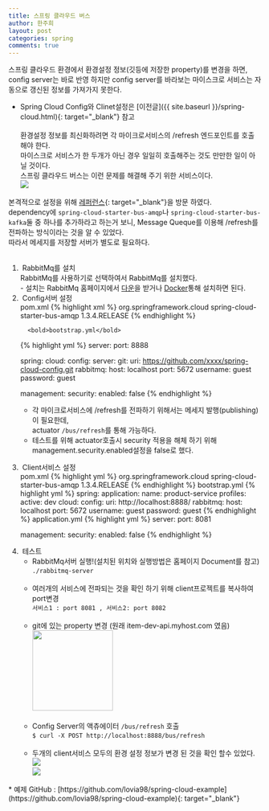 ```yaml
---
title: 스프링 클라우드 버스
author: 한주희
layout: post
categories: spring
comments: true
---
```


 스프링 클라우드 환경에서 환경설정 정보(깃등에 저장한 property)를 변경을 하면,
 <br>config server는 바로 반영 하지만 config server를 바라보는 마이스크로 서비스는
 자동으로 갱신된 정보를 가져가지 못한다.

 * Spring Cloud Config와 Clinet설정은 [이전글]({{ site.baseurl }}/spring-cloud.html){: target="_blank"} 참고
<br><br>
환경설정 정보를 최신화하려면 각 마이크로서비스의 /refresh 엔드포인트를 호출 해야 한다.
<br>마이스크로 서비스가 한 두개가 아닌 경우 일일히 호출해주는 것도 만만한 일이 아닐 것이다.
<br>스프링 클라우드 버스는 이런 문제를 해결해 주기 위한 서비스이다.
<br><img src="/studynote/assets/images/spring/sp-clound-bus.jpg">

본격적으로 설정을 위해
[레퍼런스](http://cloud.spring.io/spring-cloud-bus/single/spring-cloud-bus.html#_quick_start){: target="_blank"}을 방문 하였다.
<br>dependency에 <code>spring-cloud-starter-bus-amqp</code>나
<code>spring-cloud-starter-bus-kafka</code>둘 중 하나를 추가하라고 하는거 보니, Message Queque를
이용해 /refresh를 전파하는 방식이라는 것을 알 수 있었다.
<br>따라서 메세지를 저장할 서버가 별도로 필요하다.
<br><br>

<ol>
  <li>
    &nbsp;<span class="fontHighlight1">RabbitMq를 설치</span>
    <br>RabbitMq를 사용하기로 선택하여서 RabbitMq를 설치했다.
    <br>- 설치는 RabbitMq 홈페이지에서 <a href="https://www.rabbitmq.com/download.html" target="_blank">다운</a>을 받거나
    <a href="https://docs.docker.com/samples/library/rabbitmq/" target="_blank">Docker</a>통해 설치하면 된다.
  </li>
  <li>
      &nbsp;<span class="fontHighlight1">Config서버 설정</span>
      <br><bold>pom.xml</bold>
{% highlight xml %}
  <dependency>
      <groupId>org.springframework.cloud</groupId>
      <artifactId>spring-cloud-starter-bus-amqp</artifactId>
      <version>1.3.4.RELEASE</version>
  </dependency>
{% endhighlight %}

      <bold>bootstrap.yml</bold>
{% highlight yml %}
  server:
  port: 8888

  spring:
    cloud:
      config:
        server:
          git:
            uri: https://github.com/xxxx/spring-cloud-config.git
    rabbitmq:
      host: localhost
      port: 5672
      username: guest
      password: guest

  management:
    security:
      enabled: false
{% endhighlight %}
    <ul>
      <li>각 마이크로서비스에 /refresh를 전파하기 위해서는 메세지 발행(publishing)이 필요한데,
      <br>actuator <code>/bus/refresh</code>를 통해 가능하다.</li>
      <li>테스트를 위해 actuator호출시 security 적용을 해체 하기 위해 management.security.enabled설정을 false로 했다.</li>
    </ul>
  </li>
  <li>
    &nbsp;<span class="fontHighlight1">Client서비스 설정</span>
    <br><bold>pom.xml</bold>
{% highlight yml %}
    <dependency>
        <groupId>org.springframework.cloud</groupId>
        <artifactId>spring-cloud-starter-bus-amqp</artifactId>
        <version>1.3.4.RELEASE</version>
    </dependency>
{% endhighlight %}
    <bold> bootstrap.yml </bold>
{% highlight yml %}
spring:
  application:
    name: product-service
  profiles:
    active: dev
  cloud:
    config:
      uri: http://localhost:8888/
  rabbitmq:
    host: localhost
    port: 5672
    username: guest
    password: guest
{% endhighlight %}
    <bold>application.yml</bold>
{% highlight yml %}
server:
port: 8081

management:
  security:
    enabled: false
{% endhighlight %}
  </li>
  <li>
    &nbsp;<span class="fontHighlight1">테스트</span>
    <ul>
      <li>RabbitMq서버 실행!(설치된 위치와 실행방법은 홈페이지 Document를 참고)
        <br><code>./rabbitmq-server</code>
        <br><br>
      </li>
      <li>
        여러개의 서비스에 전파되는 것을 확인 하기 위해 client프로젝트를 복사하여 port변경
        <br><code>서비스1 : port 8081 , 서비스2: port 8082</code>
        <br><br>
      </li>
      <li>
          git에 있는 property 변경 (원래 item-dev-api.myhost.com 였음)
          <br><img src="/studynote/assets/images/spring/properChanged.jpg" height="160">
          <br><br>
      </li>
      <li>
          Config Server의 액츄에이터 <code>/bus/refresh</code> 호출
          <br><code>$ curl -X POST http://localhost:8888/bus/refresh </code>
          <br><br>
      </li>
      <li>
          두개의 client서비스 모두의 환경 설정 정보가 변경 된 것을 확인 할수 있었다.
          <br><img src="/studynote/assets/images/spring/localhost_8081_dynamic_.jpg">
          <br><img src="/studynote/assets/images/spring/localhost_8082_dynamic_.jpg">
      </li>
    </ul>
  </li>
</ol>
* 예제 GitHub : [https://github.com/lovia98/spring-cloud-example](https://github.com/lovia98/spring-cloud-example){: target="_blank"}
